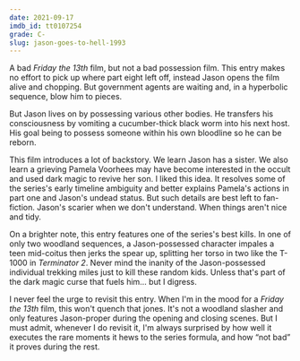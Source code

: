 ```yaml
---
date: 2021-09-17
imdb_id: tt0107254
grade: C-
slug: jason-goes-to-hell-1993
---
```


A bad _Friday the 13th_ film, but not a bad possession film. This entry makes no effort to pick up where <span data-imdb-id="tt0097388">part eight</span> left off, instead Jason opens the film alive and chopping. But government agents are waiting and, in a hyperbolic sequence, blow him to pieces.

<!-- end -->

But Jason lives on by possessing various other bodies. He transfers his consciousness by vomiting a cucumber-thick black worm into his next host. His goal being to possess someone within his own bloodline so he can be reborn.

This film introduces a lot of backstory. We learn Jason has a sister. We also learn a grieving Pamela Voorhees may have become interested in the occult and used dark magic to revive her son. I liked this idea. It resolves some of the series's early timeline ambiguity and better explains Pamela's actions in <span data-imdb-id="tt0080761">part one</span> and Jason's undead status. But such details are best left to fan-fiction. Jason's scarier when we don't understand. When things aren't nice and tidy.

On a brighter note, this entry features one of the series's best kills. In one of only two woodland sequences, a Jason-possessed character impales a teen mid-coitus then jerks the spear up, splitting her torso in two like the T-1000 in <span data-imdb-id="tt0103064">_Terminator 2_</span>. Never mind the inanity of the Jason-possessed individual trekking miles just to kill these random kids. Unless that's part of the dark magic curse that fuels him… but I digress.

I never feel the urge to revisit this entry. When I'm in the mood for a _Friday the 13th_ film, this won't quench that jones. It's not a woodland slasher and only features Jason-proper during the opening and closing scenes. But I must admit, whenever I do revisit it, I'm always surprised by how well it executes the rare moments it hews to the series formula, and how “not bad” it proves during the rest.
